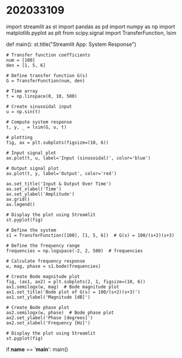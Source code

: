 ﻿ # 202033109
import streamlit as st
import pandas as pd
import numpy as np
import matplotlib.pyplot as plt
from scipy.signal import TransferFunction, lsim

def main():
    st.title("Streamlit App: System Response")

    # Transfer function coefficients
    num = [100]
    den = [1, 5, 6]

    # Define transfer function G(s)
    G = TransferFunction(num, den)

    # Time array
    t = np.linspace(0, 10, 500)

    # Create sinusoidal input
    u = np.sin(t)

    # Compute system response
    t, y, _ = lsim(G, u, t)

    # plotting
    fig, ax = plt.subplots(figsize=(10, 6))

    # Input signal plot
    ax.plot(t, u, label='Input (sinusoidal)', color='blue')

    # Output signal plot
    ax.plot(t, y, label='Output', color='red')

    ax.set_title('Input & Output Over Time')
    ax.set_xlabel('Time')
    ax.set_ylabel('Amplitude')
    ax.grid()
    ax.legend()

    # Display the plot using Streamlit
    st.pyplot(fig)

    # Define the system
    s1 = TransferFunction([100], [1, 5, 6])  # G(s) = 100/(s+2)(s+3)

    # Define the frequency range
    frequencies = np.logspace(-2, 2, 500)  # frequencies

    # Calculate frequency response
    w, mag, phase = s1.bode(frequencies)

    # Create Bode magnitude plot
    fig, (ax1, ax2) = plt.subplots(2, 1, figsize=(10, 6))
    ax1.semilogx(w, mag)  # Bode magnitude plot
    ax1.set_title('Bode plot of G(s) = 100/(s+2)(s+3)')
    ax1.set_ylabel('Magnitude [dB]')

    # Create Bode phase plot
    ax2.semilogx(w, phase)  # Bode phase plot
    ax2.set_ylabel('Phase [degrees]')
    ax2.set_xlabel('Frequency [Hz]')

    # Display the plot using Streamlit
    st.pyplot(fig)

if __name__ == '__main__':
    main()
